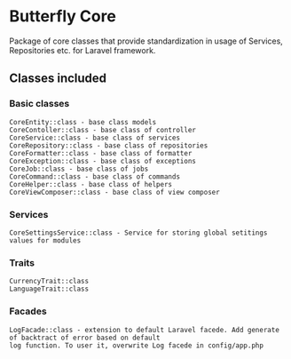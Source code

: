 # Butterfly Core

Package of core classes that provide standardization in usage of Services, Repositories etc. for Laravel framework.

## Classes included

### Basic classes
    CoreEntity::class - base class models
    CoreContoller::class - base class of controller
    CoreService::class - base class of services
    CoreRepository::class - base class of repositories
    CoreFormatter::class - base class of formatter
    CoreException::class - base class of exceptions
    CoreJob::class - base class of jobs
    CoreCommand::class - base class of commands
    CoreHelper::class - base class of helpers
    CoreViewComposer::class - base class of view composer
    
### Services
    CoreSettingsService::class - Service for storing global setitings values for modules
    
### Traits
    CurrencyTrait::class
    LanguageTrait::class
    
### Facades
    LogFacade::class - extension to default Laravel facede. Add generate of backtract of error based on default 
    log function. To user it, overwrite Log facede in config/app.php